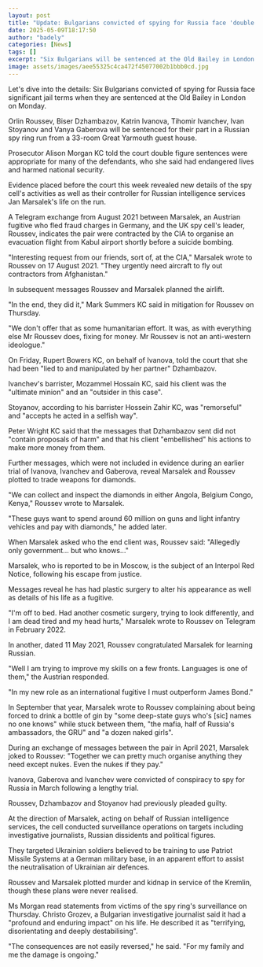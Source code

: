 ```yaml
---
layout: post
title: "Update: Bulgarians convicted of spying for Russia face 'double figure sentences'"
date: 2025-05-09T18:17:50
author: "badely"
categories: [News]
tags: []
excerpt: "Six Bulgarians will be sentenced at the Old Bailey in London on Monday for their part in a Russian spy ring."
image: assets/images/aee55325c4ca472f45077002b1bbb0cd.jpg
---
```


Let's dive into the details: Six Bulgarians convicted of spying for Russia face significant jail terms when they are sentenced at the Old Bailey in London on Monday.

Orlin Roussev, Biser Dzhambazov, Katrin Ivanova, Tihomir Ivanchev, Ivan Stoyanov and Vanya Gaberova will be sentenced for their part in a Russian spy ring run from a 33-room Great Yarmouth guest house.

Prosecutor Alison Morgan KC told the court double figure sentences were appropriate for many of the defendants, who she said had endangered lives and harmed national security.

Evidence placed before the court this week revealed new details of the spy cell's activities as well as their controller for Russian intelligence services Jan Marsalek's life on the run.

A Telegram exchange from August 2021 between Marsalek, an Austrian fugitive who fled fraud charges in Germany, and the UK spy cell's leader, Roussev, indicates the pair were contracted by the CIA to organise an evacuation flight from Kabul airport shortly before a suicide bombing.

"Interesting request from our friends, sort of, at the CIA," Marsalek wrote to Roussev on 17 August 2021. "They urgently need aircraft to fly out contractors from Afghanistan."

In subsequent messages Roussev and Marsalek planned the airlift.

"In the end, they did it," Mark Summers KC said in mitigation for Roussev on Thursday.

"We don't offer that as some humanitarian effort. It was, as with everything else Mr Roussev does, fixing for money. Mr Roussev is not an anti-western ideologue."

On Friday, Rupert Bowers KC, on behalf of Ivanova, told the court that she had been "lied to and manipulated by her partner" Dzhambazov.

Ivanchev's barrister, Mozammel Hossain KC, said his client was the "ultimate minion" and an "outsider in this case".

Stoyanov, according to his barrister Hossein Zahir KC, was "remorseful" and "accepts he acted in a selfish way".

Peter Wright KC said that the messages that Dzhambazov sent did not "contain proposals of harm" and that his client "embellished" his actions to make more money from them.

Further messages, which were not included in evidence during an earlier trial of Ivanova, Ivanchev and Gaberova, reveal Marsalek and Roussev plotted to trade weapons for diamonds.

"We can collect and inspect the diamonds in either Angola, Belgium Congo, Kenya," Roussev wrote to Marsalek.

"These guys want to spend around 60 million on guns and light infantry vehicles and pay with diamonds," he added later.

When Marsalek asked who the end client was, Roussev said: "Allegedly only government… but who knows…"

Marsalek, who is reported to be in Moscow, is the subject of an Interpol Red Notice, following his escape from justice.

Messages reveal he has had plastic surgery to alter his appearance as well as details of his life as a fugitive.

"I'm off to bed. Had another cosmetic surgery, trying to look differently, and I am dead tired and my head hurts," Marsalek wrote to Roussev on Telegram in February 2022.

In another, dated 11 May 2021, Roussev congratulated Marsalek for learning Russian.

"Well I am trying to improve my skills on a few fronts. Languages is one of them," the Austrian responded.

"In my new role as an international fugitive I must outperform James Bond."

In September that year, Marsalek wrote to Roussev complaining about being forced to drink a bottle of gin by "some deep-state guys who's [sic] names no one knows" while stuck between them, "the mafia, half of Russia's ambassadors, the GRU" and "a dozen naked girls".

During an exchange of messages between the pair in April 2021, Marsalek joked to Roussev: "Together we can pretty much organise anything they need except nukes. Even the nukes if they pay."

Ivanova,  Gaberova and Ivanchev were convicted of conspiracy to spy for Russia in March following a lengthy trial.

Roussev, Dzhambazov and Stoyanov had previously pleaded guilty.

At the direction of Marsalek, acting on behalf of Russian intelligence services, the cell conducted surveillance operations on targets including investigative journalists, Russian dissidents and political figures.

They targeted Ukrainian soldiers believed to be training to use Patriot Missile Systems at a German military base, in an apparent effort to assist the neutralisation of Ukrainian air defences.

Roussev and Marsalek plotted murder and kidnap in service of the Kremlin, though these plans were never realised.

Ms Morgan read statements from victims of the spy ring's surveillance on Thursday. Christo Grozev, a Bulgarian investigative journalist said it had a "profound and enduring impact" on his life. He described it as "terrifying, disorientating and deeply destabilising".

"The consequences are not easily reversed," he said. "For my family and me the damage is ongoing."

